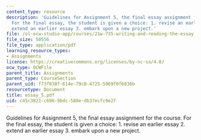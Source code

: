 ```yaml
---
content_type: resource
description: 'Guidelines for Assignment 5, the final essay assignment for the course.
  For the final essay, the student is given a choice: 1. revise an earlier essay 2.
  extend an earlier essay 3. embark upon a new project.'
file: /ol-ocw-studio-app/courses/21w-735-writing-and-reading-the-essay-fall-2004/c45c3821c6969bdc588edb37ecfc9e2f_essay_5.pdf
file_size: 50556
file_type: application/pdf
learning_resource_types:
- Assignments
license: https://creativecommons.org/licenses/by-nc-sa/4.0/
ocw_type: OCWFile
parent_title: Assignments
parent_type: CourseSection
parent_uid: f73f838f-614e-79c8-4725-5969f0f6836b
resourcetype: Document
title: essay_5.pdf
uid: c45c3821-c696-9bdc-588e-db37ecfc9e2f
---
```

Guidelines for Assignment 5, the final essay assignment for the course. For the final essay, the student is given a choice: 1. revise an earlier essay 2. extend an earlier essay 3. embark upon a new project.